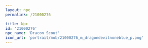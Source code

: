 ```yaml
---
layout: npc
permalink: /21000276

title: Npc
id: '21000276'
npc_name: 'Dracon Scout'
icon_url: 'portrait/mob/21000276_m_dragondevilnoneblue_p.png'
---
```

